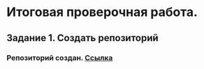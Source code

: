 # Итоговая проверочная работа.

## Задание 1. Создать репозиторий 
### Репозиторий создан. [Ссылка](https://github.com/asrbacr/DZ_Finish_Block_Choice_specialization.git)

